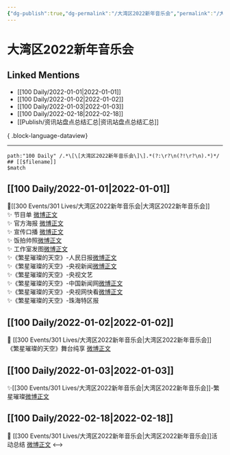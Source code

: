 ```yaml
---
{"dg-publish":true,"dg-permalink":"/大湾区2022新年音乐会","permalink":"/大湾区2022新年音乐会/","created":"2022-12-22T15:45:35.000+08:00","updated":"2023-04-10T16:18:54.000+08:00"}
---
```


# 大湾区2022新年音乐会

## Linked Mentions
- [[100 Daily/2022-01-01\|2022-01-01]]
- [[100 Daily/2022-01-02\|2022-01-02]]
- [[100 Daily/2022-01-03\|2022-01-03]]
- [[100 Daily/2022-02-18\|2022-02-18]]
- [[Publish/资讯站盘点总结汇总\|资讯站盘点总结汇总]]

{ .block-language-dataview}

---

```expander
path:"100 Daily" /.*\[\[大湾区2022新年音乐会\]\].*(?:\r?\n(?!\r?\n).*)*/
## [[$filename]]
$match
```
## [[100 Daily/2022-01-01\|2022-01-01]]
🌟[[300 Events/301 Lives/大湾区2022新年音乐会\|大湾区2022新年音乐会]]  
✨ 节目单 [微博正文](https://m.weibo.cn/6466290670/4720840555365989)  
✨ 官方海报 [微博正文](https://m.weibo.cn/6466290670/4720825071046665)  
✨ 宣传口播 [微博正文](https://m.weibo.cn/6466290670/4720870024547378)  
✨ 饭拍帅照[微博正文](https://m.weibo.cn/5516625428/4720967315621093)  
✨ 工作室发图[微博正文](https://m.weibo.cn/6466290670/4720981941162782)  
✨《繁星璀璨的天空》-人民日报[微博正文](https://m.weibo.cn/6466290670/4720958474819017)  
✨《繁星璀璨的天空》-央视新闻[微博正文](https://m.weibo.cn/6466290670/4720974114588315)  
✨《繁星璀璨的天空》-央视文艺[](https://m.weibo.cn/2210168325/4720979848726443)  
✨《繁星璀璨的天空》-中国新闻网[微博正文](https://m.weibo.cn/1784473157/4720968474561053)  
✨《繁星璀璨的天空》-央视网快看[微博正文](https://m.weibo.cn/1977460817/4720959157703076)  
✨《繁星璀璨的天空》-珠海特区报[](https://m.weibo.cn/1736708753/4720969586051161)
## [[100 Daily/2022-01-02\|2022-01-02]]
💫 [[300 Events/301 Lives/大湾区2022新年音乐会\|大湾区2022新年音乐会]]《繁星璀璨的天空》舞台纯享 [微博正文](https://m.weibo.cn/6466290670/4721144228218946)
## [[100 Daily/2022-01-03\|2022-01-03]]
✨[[300 Events/301 Lives/大湾区2022新年音乐会\|大湾区2022新年音乐会]]-繁星璀璨[微博正文](https://m.weibo.cn/6466290670/4721510331189781)
## [[100 Daily/2022-02-18\|2022-02-18]]
💫 [[300 Events/301 Lives/大湾区2022新年音乐会\|大湾区2022新年音乐会]]活动总结 [微博正文](https://m.weibo.cn/6466290670/4738347894836618)
<-->